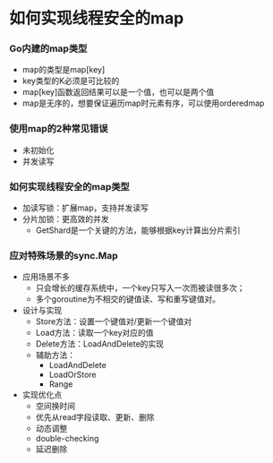 # 如何实现线程安全的map

### Go内建的map类型
* map的类型是map[key]
* key类型的K必须是可比较的
* map[key]函数返回结果可以是一个值，也可以是两个值
* map是无序的，想要保证遍历map时元素有序，可以使用orderedmap

### 使用map的2种常见错误
* 未初始化
* 并发读写

### 如何实现线程安全的map类型
* 加读写锁：扩展map，支持并发读写
* 分片加锁：更高效的并发
    - GetShard是一个关键的方法，能够根据key计算出分片索引

### 应对特殊场景的sync.Map
* 应用场景不多
    - 只会增长的缓存系统中，一个key只写入一次而被读很多次；
    - 多个goroutine为不相交的键值读、写和重写键值对。
* 设计与实现
    - Store方法：设置一个键值对/更新一个键值对
    - Load方法：读取一个key对应的值
    - Delete方法：LoadAndDelete的实现
    - 辅助方法：
        * LoadAndDelete
        * LoadOrStore
        * Range
* 实现优化点
    - 空间换时间
    - 优先从read字段读取、更新、删除
    - 动态调整
    - double-checking
    - 延迟删除